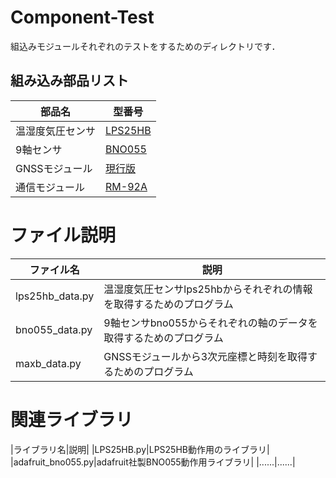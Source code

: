 # Component-Test

組込みモジュールそれぞれのテストをするためのディレクトリです．

## 組み込み部品リスト
|部品名|型番号|
|----|----|
|温湿度気圧センサ|[LPS25HB](https://akizukidenshi.com/catalog/g/gK-13460/)|
|9軸センサ|[BNO055](https://akizukidenshi.com/catalog/g/gK-16996/)|
|GNSSモジュール|[現行版](https://akizukidenshi.com/catalog/g/gK-13849/)|
|通信モジュール|[RM-92A](https://www.green-house.co.jp/products/rm-92as/)|

# ファイル説明
|ファイル名|説明|
|----|----|
|lps25hb_data.py|温湿度気圧センサlps25hbからそれぞれの情報を取得するためのプログラム|
|bno055_data.py|9軸センサbno055からそれぞれの軸のデータを取得するためのプログラム|
|maxb_data.py|GNSSモジュールから3次元座標と時刻を取得するためのプログラム|

# 関連ライブラリ
|ライブラリ名|説明|
|LPS25HB.py|LPS25HB動作用のライブラリ|
|adafruit_bno055.py|adafruit社製BNO055動作用ライブラリ|
|......|......|
